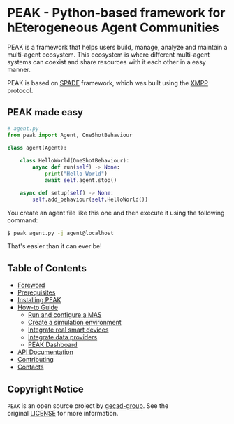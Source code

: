 # PEAK - Python-based framework for hEterogeneous Agent Communities

PEAK is a framework that helps users build, manage, analyze and maintain a multi-agent ecosystem. This ecosystem is where different multi-agent systems can coexist and share resources with it each other in a easy manner. 

PEAK is based on [SPADE](https://spade-mas.readthedocs.io/en/latest/) framework, which was built using the [XMPP](https://xmpp.org/) protocol. 

## PEAK made easy

```python 
# agent.py
from peak import Agent, OneShotBehaviour
  
class agent(Agent):

    class HelloWorld(OneShotBehaviour):
        async def run(self) -> None:
            print("Hello World")
            await self.agent.stop()

    async def setup(self) -> None:
        self.add_behaviour(self.HelloWorld())
```

You create an agent file like this one and then execute it using the following command:

```bash
$ peak agent.py -j agent@localhost
```

That's easier than it can ever be!

## Table of Contents

- [Foreword](foreword.md)
- [Prerequisites](prerequistites.md)
- [Installing PEAK](installation.md)
- [How-to Guide](how-to.md)
	- [Run and configure a MAS](how-to.md#run-and-configure-a-mas)
	- [Create a simulation environment](how-to.md#create-simulation-environment)
	- [Integrate real smart devices](how-to.md#integrate-real-smart-devices)
	- [Integrate data providers](how-to.md#integrate-data-providers)
	- [PEAK Dashboard](how-to.md#peak-dashboard)
- [API Documentation](api-doc.md)
- [Contributing](contributing.md)
- [Contacts](contacts.md)

## Copyright Notice

`PEAK` is an open source project by [gecad-group](). See the original [LICENSE](https://github.com/gecad-group/peak-mas/blob/master/LICENSE) for more information.
